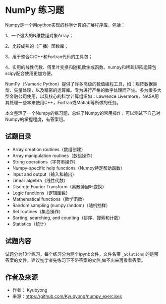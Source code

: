 # NumPy 练习题

Numpy是一个用python实现的科学计算的扩展程序库，包括：

1、一个强大的N维数组对象Array；

2、比较成熟的（广播）函数库；

3、用于整合C/C++和Fortran代码的工具包；

4、实用的线性代数、傅里叶变换和随机数生成函数。numpy和稀疏矩阵运算包scipy配合使用更加方便。

NumPy（Numeric Python）提供了许多高级的数值编程工具，如：矩阵数据类型、矢量处理，以及精密的运算库。专为进行严格的数字处理而产生。多为很多大型金融公司使用，以及核心的科学计算组织如：Lawrence Livermore，NASA用其处理一些本来使用C++，Fortran或Matlab等所做的任务。

本文整理了一个Numpy的练习题，总结了Numpy的常用操作，可以测试下自己对Numpy的掌握程度，有答案哦。

## 试题目录

* Array creation routines（数组创建）
* Array manipulation routines（数组操作）
* String operations（字符串操作）
* Numpy-specific help functions（Numpy特定帮助函数）
* Input and output（输入和输出）
* Linear algebra（线性代数）
* Discrete Fourier Transform（离散傅里叶变换）
* Logic functions（逻辑函数）
* Mathematical functions（数学函数）
* Random sampling (numpy.random)（随机抽样）
* Set routines（集合操作）
* Sorting, searching, and counting（排序、搜索和计数）
* Statistics（统计）

## 试题内容

试题分为13个练习，每个练习分为两个ipynb文件，文件名带 `_Solutions` 的是带答案的文件，建议初学者先练习下不带答案的文件,做不出来再看看答案。

## 作者及来源

- 作者： Kyubyong
- 来源：https://github.com/Kyubyong/numpy_exercises
